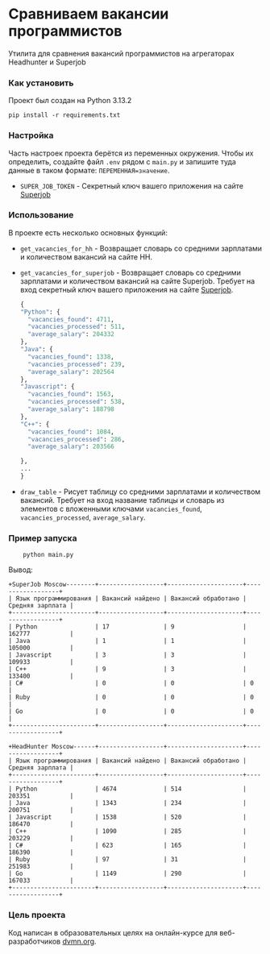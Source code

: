 # Сравниваем вакансии программистов

Утилита для сравнения вакансий программистов на агрегаторах Headhunter и Superjob

### Как установить

Проект был создан на Python 3.13.2
```
pip install -r requirements.txt
```

### Настройка

Часть настроек проекта берётся из переменных окружения. Чтобы их определить, создайте файл `.env` рядом с `main.py` и запишите туда данные в таком формате: `ПЕРЕМЕННАЯ=значение`.
* `SUPER_JOB_TOKEN` - Секретный ключ вашего приложения на сайте [Superjob](https://api.superjob.ru/)

### Использование

В проекте есть несколько основных функций:
* `get_vacancies_for_hh` - Возвращает словарь со средними зарплатами и количеством вакансий на сайте HH.
* `get_vacancies_for_superjob` - Возвращает словарь со средними зарплатами и количеством вакансий на сайте Superjob. Требует на вход секретный ключ вашего приложения на сайте [Superjob](https://api.superjob.ru/).

  ```python
  {
  "Python": {
    "vacancies_found": 4711,
    "vacancies_processed": 511,
    "average_salary": 204332
  },
  "Java": {
    "vacancies_found": 1338,
    "vacancies_processed": 239,
    "average_salary": 202564
  },
  "Javascript": {
    "vacancies_found": 1563,
    "vacancies_processed": 538,
    "average_salary": 188798
  },
  "C++": {
    "vacancies_found": 1084,
    "vacancies_processed": 286,
    "average_salary": 203566

  },
  ...
  }
  ```
* `draw_table` - Рисует таблицу со средними зарплатами и количеством вакансий. Требует на вход название таблицы и словарь из элементов с вложенными ключами `vacancies_found`, `vacancies_processed`, `average_salary`.

### Пример запуска

```
    python main.py
```
Вывод:
```
+SuperJob Moscow--------+------------------+---------------------+------------------+
| Язык программирования | Вакансий найдено | Вакансий обработано | Средняя зарплата |
+-----------------------+------------------+---------------------+------------------+
| Python                | 17               | 9                   | 162777           |
| Java                  | 1                | 1                   | 105000           |
| Javascript            | 3                | 3                   | 109933           |
| C++                   | 9                | 3                   | 133400           |
| C#                    | 0                | 0                   | 0                |
| Ruby                  | 0                | 0                   | 0                |
| Go                    | 0                | 0                   | 0                |
+-----------------------+------------------+---------------------+------------------+

+HeadHunter Moscow------+------------------+---------------------+------------------+
| Язык программирования | Вакансий найдено | Вакансий обработано | Средняя зарплата |
+-----------------------+------------------+---------------------+------------------+
| Python                | 4674             | 514                 | 203351           |
| Java                  | 1343             | 234                 | 200751           |
| Javascript            | 1538             | 520                 | 186470           |
| C++                   | 1090             | 285                 | 203229           |
| C#                    | 623              | 165                 | 186390           |
| Ruby                  | 97               | 31                  | 251983           |
| Go                    | 1149             | 290                 | 167033           |
+-----------------------+------------------+---------------------+------------------+
```

### Цель проекта

Код написан в образовательных целях на онлайн-курсе для веб-разработчиков [dvmn.org](https://dvmn.org/).
